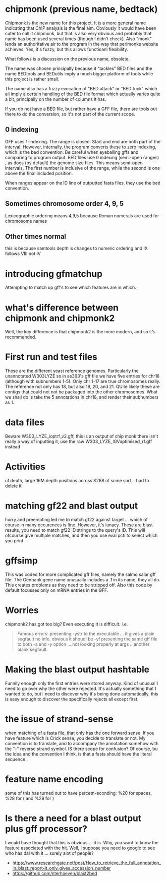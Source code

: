 # chipmonk (previous name, bedtack)

Chipmonk is the new name for this project. It is a more general name indicating that ChIP analysis is the final aim. Obviously it would have been cuter to call it chipmunk, but that is also very obvious and probably that name has been used several times (though I didn't check). Also "monk" lends an authoritative air to the program in the way that perlmonks website achieves. Yes, it's fuzzy, but this allows functioanl flexibility.

What follows is a discussion on the previous name, obsolete.

The name was chosen principally because it "tackles" BED files and the name BEDtools and BEDutils imply a much bigger platform of tools while this project is rather small.

The name also has a fuzzy evocation of "BED attack" or "BED tuck" which all imply a certain handling of the BED file format which actually varies quite a bit, principally on the number of columns it has.

If you do not have a BED file, but rather have a GFF file, there are tools out there to do the conversion, so it's not part of the current scope.

## 0 indexing
GFF uses 1-indexing. The range is closed. Start and end are both part of the interval. However, internally, the program converts these
to zero indexing, which is the bed convention. Be careful when eyeballing gffs and comparing to program output.
BED files use 0 indexing (semi-open ranges) , as does (by default) the genome size files.
This means semi-open intervals. The first number is inclusive of the range, while the second is one above the final included position.

When ranges appear on the ID line of outputted fasta files, they use the bed convention.

## Sometimes chromosome order 4, 9, 5
Lexicographic ordering means 4,9,5 because Roman numerals are used for chromosome names

## Other times normal
this is because samtools depth is changes to numeric ordering and IX follows VIII not IV

# introducing gfmatchup
Attempting to match up gff's to see which features are in which.

# what's difference between chipmonk and chipmonk2
Well, the key difference is that chipmonk2 is the more modern, and so it's recommended.

# First run and test files

These are the different yeast reference genomes.
Particularly the unannotated W303LYZE
so in as363's gff file we have five entries for chr18 (although with subnumbers 1-5). Only chr 1-17 are true chromosomes really.
The reference not only has 18, but also 19, 20, and 21. QUite likely these are contigs that could
not not be packaged into the other chromosomes.
What we shall do is take the 5 annotations in chr18, and render their subnumbers as 1.

# data files
Beware W303\_LYZE\_ioptrf\_v2.gff, this is an output of chip monk
there isn't really a way of inputting it,
use the raw  W303\_LYZE\_IGVoptimised\_rf.gff
instead

# Activities
uf.depth, large 16M depth positions across S288 of some sort .. had to delete it

# matching gf22 and blast output
hurry and preempting led me to match gf22 against target ... which of course in many occurences is fine. However, it's lunacy. These are blast results, you need to match gf22 ID strings to the query's ID. This will ofcourse give multiple matches, and then you use eval pcti to select which you print.

# gffsimp
This was coded for more complicated gff files, namely the salmo salar gff file. The Genbank gene name unusually includes a .1 in its name, they all do. This creates problems
as they need to be stripped off. Also this code by default focusses only on mRNA entries in the GFF.

# Worries
chipmonk2 has got too big? Even executing it is difficult. I.e.
> Famous errors: presenting -ystr to the executable ... it gives a plain segfault no info. obvious it shoudl be -y!
> presenting the same gff file to both -a and -y option ... not looking properly at args .. another blank segfault.

# Making the blast output hashtable
Funnily enough only the first entries were stored anyway. Kind of unusual
I need to go over why the other were rejected.
It's actually something that I wanted to do, but I need to discover why it's being done automatically.
this is easy enough to discover the specifically rejects all except first.

# the issue of strand-sense
when matching of a fasta file, that only has the one forward sense. If you have feature which is Crick sense, you decide to translate or not. My convention is to translate, and to accompany
the annotation somehow with the "-" reverse strand symbol. IS there scope for confusion? Of course, bu the idea and the convention I think, is that a fasta should have the literal sequence. 

# feature name encoding
some of this has turned out to have percetn-econding: %20 for spaces, %28 for ( and %29 for ) 

# Is there a need for a blast output plus gff processor?
I would have thought that this is obvious ... it is. Why, you want to know the feature associated with the hit.
Well, I suppose you need to google to see who has dal with it ... surely alot of people?
* https://www.researchgate.net/post/How_to_retrieve_the_full_annotation_in_blast_report-it_only_gives_accession_number
* https://github.com/nterhoeven/blast2bed
